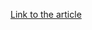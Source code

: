 [Link to the article](https://blog.malwarebytes.com/threat-analysis/2021/07/remcos-rat-delivered-via-visual-basic/)
